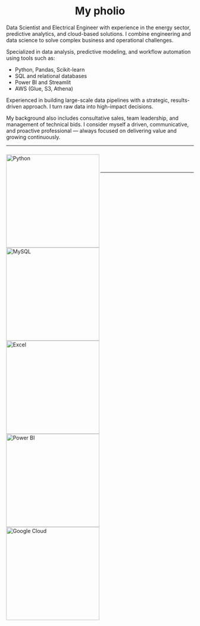 <h1 align="center">My pholio</h1>



Data Scientist and Electrical Engineer with experience in the energy sector, predictive analytics, and cloud-based solutions. I combine engineering and data science to solve complex business and operational challenges.

Specialized in data analysis, predictive modeling, and workflow automation using tools such as:

- Python, Pandas, Scikit-learn  
- SQL and relational databases  
- Power BI and Streamlit  
- AWS (Glue, S3, Athena)

Experienced in building large-scale data pipelines with a strategic, results-driven approach. I turn raw data into high-impact decisions.

My background also includes consultative sales, team leadership, and management of technical bids. I consider myself a driven, communicative, and proactive professional — always focused on delivering value and growing continuously.



---

###  

<img align="left" alt="Python" width="250px" src="https://img.shields.io/badge/Python-3776AB?style=for-the-badge&logo=python&logoColor=white" />
<img align="left" alt="MySQL" width="250px" src="https://img.shields.io/badge/MySQL-005C84?style=for-the-badge&logo=mysql&logoColor=white" />
<img align="left" alt="Excel" width="250px" src="https://img.shields.io/badge/Excel-217346?style=for-the-badge&logo=microsoft-excel&logoColor=white" />
<img align="left" alt="Power BI" width="250px" src="https://img.shields.io/badge/Power%20BI-F2C811?style=for-the-badge&logo=power%20bi&logoColor=black" />
<img align="left" alt="Google Cloud" width="250px" src="https://logos-world.net/wp-content/uploads/2021/08/Amazon-Web-Services-AWS-Logo.png" />
<br><br>

---

